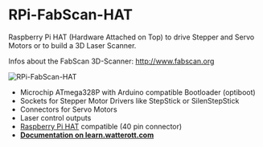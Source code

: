 # RPi-FabScan-HAT
Raspberry Pi HAT (Hardware Attached on Top) to drive Stepper and Servo Motors or to build a 3D Laser Scanner.

Infos about the FabScan 3D-Scanner: http://www.fabscan.org

![RPi-FabScan-HAT](https://github.com/watterott/RPi-FabScan-HAT/raw/master/hardware/RPi-FabScan-HAT_v10.jpg)

* Microchip ATmega328P with Arduino compatible Bootloader (optiboot)
* Sockets for Stepper Motor Drivers like StepStick or SilenStepStick
* Connectors for Servo Motors
* Laser control outputs
* [Raspberry Pi HAT](https://github.com/raspberrypi/hats) compatible (40 pin connector)
* **[Documentation on learn.watterott.com](http://learn.watterott.com/fabscan/)**
